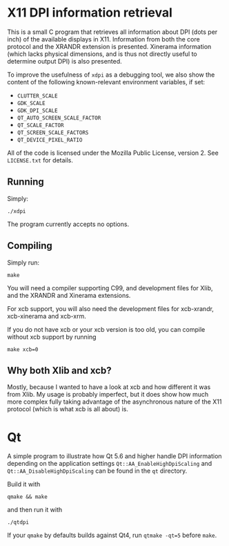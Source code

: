 # X11 DPI information retrieval

This is a small C program that retrieves all information about DPI (dots
per inch) of the available displays in X11. Information from both the
core protocol and the XRANDR extension is presented. Xinerama
information (which lacks physical dimensions, and is thus not directly
useful to determine output DPI) is also presented.

To improve the usefulness of `xdpi` as a debugging tool, we also show
the content of the following known-relevant environment variables,
if set:

* `CLUTTER_SCALE`
* `GDK_SCALE`
* `GDK_DPI_SCALE`
* `QT_AUTO_SCREEN_SCALE_FACTOR`
* `QT_SCALE_FACTOR`
* `QT_SCREEN_SCALE_FACTORS`
* `QT_DEVICE_PIXEL_RATIO`

<!-- TODO link the relevant variables to the pages
     explaining their purpose -->

All of the code is licensed under the Mozilla Public License, version 2.
See `LICENSE.txt` for details.

## Running

Simply:

    ./xdpi

The program currently accepts no options.

## Compiling

Simply run:

    make

You will need a compiler supporting C99, and development files for Xlib,
and the XRANDR and Xinerama extensions.

For xcb support, you will also need the development files for xcb-xrandr,
xcb-xinerama and xcb-xrm.

If you do not have xcb or your xcb version is too old, you can compile
without xcb support by running

    make xcb=0

## Why both Xlib and xcb?

Mostly, because I wanted to have a look at xcb and how different it was
from Xlib. My usage is probably imperfect, but it does show how much
more complex fully taking advantage of the asynchronous nature of the
X11 protocol (which is what xcb is all about) is.

# Qt

A simple program to illustrate how Qt 5.6 and higher handle DPI
information depending on the application settings
`Qt::AA_EnableHighDpiScaling` and `Qt::AA_DisableHighDpiScaling` can be
found in the `qt` directory.

Build it with

    qmake && make

and then run it with

    ./qtdpi

If your `qmake` by defaults builds against Qt4, run `qtmake -qt=5`
before `make`.
